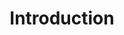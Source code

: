 ---
title: Introduction
week: 1
dates: 
- 2023-01-24
- 2023-01-26
current: true
unit: 1
project: project1
reading:
- lialina
- schwulst
lectures:
- '[Cyberspace Origins](https://vimeo.com/501962625)'
- '[Internet Today](https://vimeo.com/amtparsons/review/502002510/d6c4507c86)'
day1:
- 'Class introduction'
- 'Discussion: What is the internet? What is interaction design?'
day2:
- 'Discuss lecture + readings'
- 'Introduce: Project 1'
hw:
- 'Readings + Discussion Questions'
- 'Project 1: Ideas'
---